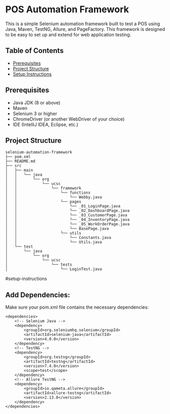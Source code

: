 # POS Automation Framework

This is a simple Selenium automation framework built to test a POS using Java, Maven, TestNG, Allure, and PageFactory. This framework is designed to be easy to set up and extend for web application testing.

## Table of Contents
- [Prerequisites](#prerequisites)
- [Project Structure](#project-structure)
- [Setup Instructions](#setup-instructions)

## Prerequisites
- Java JDK (8 or above)
- Maven
- Selenium 3 or higher
- ChromeDriver (or another WebDriver of your choice)
- IDE (IntelliJ IDEA, Eclipse, etc.)


## Project Structure

```plaintext
selenium-automation-framework
├── pom.xml
├── README.md
├── src
│   ├── main
│   │   └── java
│   │       └── org
│   │           └── ucsc
│   │               └── framework
│   │                   └── functions
│   │                       └── Webby.java
│   │                   └── pages
│   │                       └── _01_LoginPage.java
│   │                       └── _02_DashboardPage.java
│   │                       └── _03_CustomerPage.java
│   │                       └── _04_InventoryPage.java
│   │                       └── _05_WorkOrderPage.java
│   │                       └── BasePage.java
│   │                   └── utils
│   │                       └── Constants.java
│   │                       └── Utils.java
│   └── test
│       └── java
│           └── org
│               └── ucsc
│                   └── tests
│                       └── LoginTest.java

```


#setup-instructions

## Add Dependencies:

Make sure your pom.xml file contains the necessary dependencies:

```plaintext
<dependencies>
    <!-- Selenium Java -->
    <dependency>
        <groupId>org.seleniumhq.selenium</groupId>
        <artifactId>selenium-java</artifactId>
        <version>4.0.0</version>
    </dependency>
    <!-- TestNG -->
    <dependency>
        <groupId>org.testng</groupId>
        <artifactId>testng</artifactId>
        <version>7.4.0</version>
        <scope>test</scope>
    </dependency>
    <!-- Allure TestNG -->
    <dependency>
        <groupId>io.qameta.allure</groupId>
        <artifactId>allure-testng</artifactId>
        <version>2.13.8</version>
    </dependency>
</dependencies>

```
